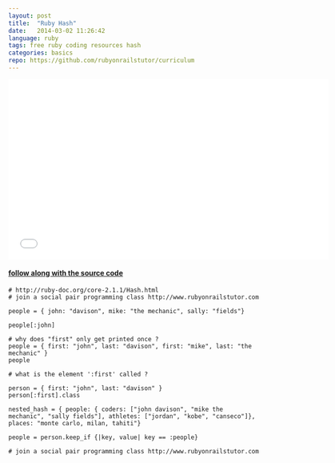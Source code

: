 ```yaml
---
layout: post
title:  "Ruby Hash"
date:   2014-03-02 11:26:42
language: ruby
tags: free ruby coding resources hash
categories: basics
repo: https://github.com/rubyonrailstutor/curriculum
---
```

<iframe width="640" height="360" src="//www.youtube.com/embed/WM9OeZnunno?vq=hd1080" frameborder="0" allowfullscreen></iframe>

<h4><a href="{{ page.repo }}" target="_blank">follow along with the source code</a></h4>

```
# http://ruby-doc.org/core-2.1.1/Hash.html
# join a social pair programming class http://www.rubyonrailstutor.com

people = { john: "davison", mike: "the mechanic", sally: "fields"}

people[:john]

# why does "first" only get printed once ? 
people = { first: "john", last: "davison", first: "mike", last: "the mechanic" }
people

# what is the element ':first' called ? 

person = { first: "john", last: "davison" }
person[:first].class

nested_hash = { people: { coders: ["john davison", "mike the mechanic", "sally fields"], athletes: ["jordan", "kobe", "canseco"]}, places: "monte carlo, milan, tahiti"}

people = person.keep_if {|key, value| key == :people}

# join a social pair programming class http://www.rubyonrailstutor.com
```
